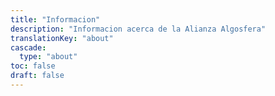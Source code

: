 ```yaml
---
title: "Informacion"
description: "Informacion acerca de la Alianza Algosfera"
translationKey: "about"
cascade:
  type: "about"
toc: false
draft: false
---
```


